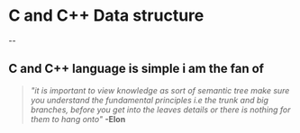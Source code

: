 # C and C++ Data structure 
--
## **C and C++** language is simple i am the fan of 
  > *"it is important to view knowledge as sort of semantic tree make sure you understand the fundamental principles i.e the trunk and big branches, before you get into the leaves details or there is nothing for them to hang onto"* **-Elon**

## 